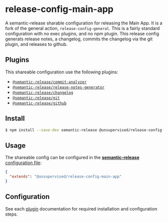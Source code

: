 # release-config-main-app
A semantic-release sharable configuration for releasing the Main App. It is a fork of the general action, `release-config-general`. This is a fairly standard configuration with no exec plugins, and no npm plugin.
This release config generats release notes, a changelog, commits the changelog via the git plugin, and releases to github.

## Plugins

This shareable configuration use the following plugins:

- [`@semantic-release/commit-analyzer`](https://github.com/semantic-release/commit-analyzer)
- [`@semantic-release/release-notes-generator`](https://github.com/semantic-release/release-notes-generator)
- [`@semantic-release/changelog`](https://github.com/semantic-release/changelog)
- [`@semantic-release/git`](https://github.com/semantic-release/git)
- [`@semantic-release/github`](https://github.com/semantic-release/github)

## Install

```bash
$ npm install --save-dev semantic-release @unsupervised/release-config-main-app
```

## Usage

The shareable config can be configured in the [**semantic-release** configuration file](https://github.com/semantic-release/semantic-release/blob/master/docs/usage/configuration.md#configuration):

```json
{
  "extends": "@unsupervised/release-config-main-app"
}
```

## Configuration

See each [plugin](#plugins) documentation for required installation and configuration steps.

